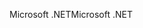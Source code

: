 <span data-ttu-id="3757c-101">Microsoft .NET</span><span class="sxs-lookup"><span data-stu-id="3757c-101">Microsoft .NET</span></span>